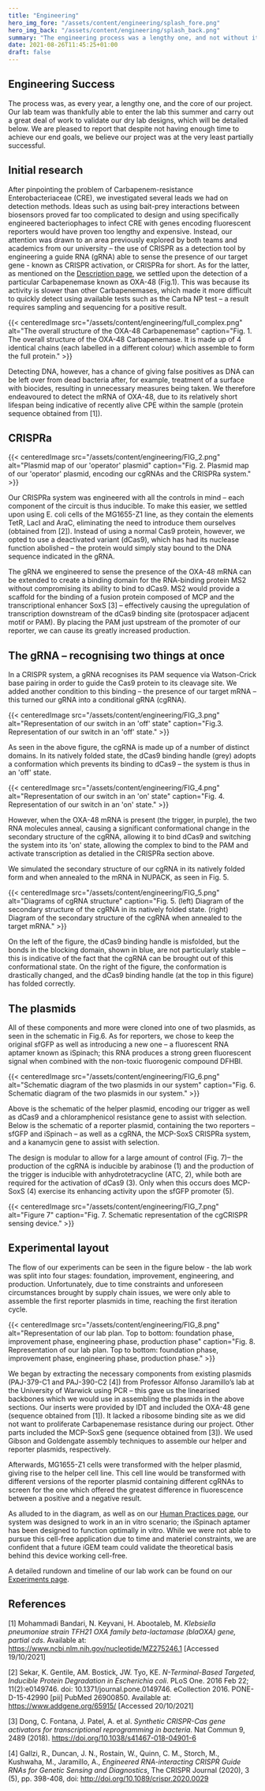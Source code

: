 ```yaml
---
title: "Engineering"
hero_img_fore: "/assets/content/engineering/splash_fore.png"
hero_img_back: "/assets/content/engineering/splash_back.png"
summary: "The engineering process was a lengthy one, and not without its problems. Unfortunately, we were not able to overcome all of them within the given timeframe but nonetheless we believe we have been successful in our dry design and partially successful in our wet work. "
date: 2021-08-26T11:45:25+01:00
draft: false
---
```


## Engineering Success

The process was, as every year, a lengthy one, and the core of our project. Our
lab team was thankfully able to enter the lab this summer and carry out a great
deal of work to validate our dry lab designs, which will be detailed below. We
are pleased to report that despite not having enough time to achieve our end
goals, we believe our project was at the very least partially successful.

## Initial research

After pinpointing the problem of Carbapenem-resistance Enterobacteriaceae (CRE),
we investigated several leads we had on detection methods. Ideas such as using
bait-prey interactions between biosensors proved far too complicated to design
and using specifically engineered bacteriophages to infect CRE with genes
encoding fluorescent reporters would have proven too lengthy and expensive.
Instead, our attention was drawn to an area previously explored by both teams
and academics from our university – the use of CRISPR as a detection tool by
engineering a guide RNA (gRNA) able to sense the presence of our target gene -
known as CRISPR activation, or CRISPRa for short. As for the latter, as
mentioned on the [Description page](/Description), we settled upon the detection
of a particular Carbapenemase known as OXA-48 (Fig.1). This was because its
activity is slower than other Carbapenemases, which made it more difficult to
quickly detect using available tests such as the Carba NP test – a result
requires sampling and sequencing for a positive result.

{{< centeredImage
        src="/assets/content/engineering/full_complex.png"
        alt="The overall structure of the OXA-48 Carbapenemase"
        caption="Fig. 1. The overall structure of the OXA-48 Carbapenemase. It is made up of 4 identical chains (each labelled in a different colour) which assemble to form the full protein." >}}

Detecting DNA, however, has a chance of giving false positives as DNA can be
left over from dead bacteria after, for example, treatment of a surface with
biocides, resulting in unnecessary measures being taken. We therefore
endeavoured to detect the mRNA of OXA-48, due to its relatively short lifespan
being indicative of recently alive CPE within the sample (protein sequence
obtained from [1]).

## CRISPRa

{{< centeredImage
        src="/assets/content/engineering/FIG_2.png"
        alt="Plasmid map of our 'operator' plasmid"
        caption="Fig. 2. Plasmid map of our 'operator' plasmid, encoding our cgRNAs and the CRISPRa system." >}}

Our CRISPRa system was engineered with all the controls in mind – each component
of the circuit is thus inducible. To make this easier, we settled upon using E.
coli cells of the MG1655-Z1 line, as they contain the elements TetR, LacI and
AraC, eliminating the need to introduce them ourselves (obtained from [2]).
Instead of using a normal Cas9 protein, however, we opted to use a deactivated
variant (dCas9), which has had its nuclease function abolished – the protein
would simply stay bound to the DNA sequence indicated in the gRNA.

The gRNA we engineered to sense the presence of the OXA-48 mRNA can be extended
to create a binding domain for the RNA-binding protein MS2 without compromising
its ability to bind to dCas9. MS2 would provide a scaffold for the binding of a
fusion protein composed of MCP and the transcriptional enhancer SoxS [3] –
effectively causing the upregulation of transcription downstream of the dCas9
binding site (protospacer adjacent motif or PAM). By placing the PAM just
upstream of the promoter of our reporter, we can cause its greatly increased
production.

## The gRNA – recognising two things at once

In a CRISPR system, a gRNA recognises its PAM sequence via Watson-Crick base
pairing in order to guide the Cas9 protein to its cleavage site. We added
another condition to this binding – the presence of our target mRNA – this
turned our gRNA into a conditional gRNA (cgRNA).

{{< centeredImage
        src="/assets/content/engineering/FIG_3.png"
        alt="Representation of our switch in an 'off' state"
        caption="Fig.3. Representation of our switch in an 'off' state." >}}

As seen in the above figure, the cgRNA is made up of a number of distinct
domains. In its natively folded state, the dCas9 binding handle (grey) adopts a
conformation which prevents its binding to dCas9 – the system is thus in an
'off' state.

{{< centeredImage
        src="/assets/content/engineering/FIG_4.png"
        alt="Representation of our switch in an 'on' state"
        caption="Fig. 4. Representation of our switch in an 'on' state." >}}

However, when the OXA-48 mRNA is present (the trigger, in purple), the two RNA
molecules anneal, causing a significant conformational change in the secondary
structure of the cgRNA, allowing it to bind dCas9 and switching the system into
its 'on' state, allowing the complex to bind to the PAM and activate
transcription as detalied in the CRISPRa section above.

We simulated the secondary structure of our cgRNA in its natively folded form
and when annealed to the mRNA in NUPACK, as seen in Fig. 5.

{{< centeredImage
        src="/assets/content/engineering/FIG_5.png"
        alt="Diagrams of cgRNA structure"
        caption="Fig. 5. (left) Diagram of the secondary structure of the cgRNA in its natively folded state. (right) Diagram of the secondary structure of the cgRNA when annealed to the target mRNA." >}}

On the left of the figure, the dCas9 binding handle is misfolded, but the bonds
in the blocking domain, shown in blue, are not particularly stable – this is
indicative of the fact that the cgRNA can be brought out of this conformational
state. On the right of the figure, the conformation is drastically changed, and
the dCas9 binding handle (at the top in this figure) has folded correctly.

## The plasmids

All of these components and more were cloned into one of two plasmids, as seen
in the schematic in Fig.6. As for reporters, we chose to keep the original sfGFP
as well as introducing a new one – a fluorescent RNA aptamer known as iSpinach;
this RNA produces a strong green fluorescent signal when combined with the
non-toxic fluorogenic compound DFHBI.

{{< centeredImage
        src="/assets/content/engineering/FIG_6.png"
        alt="Schematic diagram of the two plasmids in our system"
        caption="Fig. 6. Schematic diagram of the two plasmids in our system." >}}

Above is the schematic of the helper plasmid, encoding our trigger as well as
dCas9 and a chloramphenicol resistance gene to assist with selection. Below is
the schematic of a reporter plasmid, containing the two reporters – sfGFP and
iSpinach – as well as a cgRNA, the MCP-SoxS CRISPRa system, and a kanamycin gene
to assist with selection.

The design is modular to allow for a large amount of control (Fig. 7)– the
production of the cgRNA is inducible by arabinose (1) and the production of the
trigger is inducible with anhydrotetracycline (ATC, 2), while both are required
for the activation of dCas9 (3). Only when this occurs does MCP-SoxS (4)
exercise its enhancing activity upon the sfGFP promoter (5).

{{< centeredImage
        src="/assets/content/engineering/FIG_7.png"
        alt="Figure 7"
        caption="Fig. 7. Schematic representation of the cgCRISPR sensing device." >}}

## Experimental layout

The flow of our experiments can be seen in the figure below - the lab work was
split into four stages: foundation, improvement, engineering, and production.
Unfortunately, due to time constraints and unforeseen circumstances brought by
supply chain issues, we were only able to assemble the first reporter plasmids
in time, reaching the first iteration cycle.

{{< centeredImage
        src="/assets/content/engineering/FIG_8.png"
        alt="Representation of our lab plan. Top to bottom: foundation phase, improvement phase, engineering phase, production phase"
        caption="Fig. 8. Representation of our lab plan. Top to bottom: foundation phase, improvement phase, engineering phase, production phase." >}}

We began by extracting the necessary components from existing plasmids
(PAJ-379-C1 and PAJ-390-C2 [4]) from Professor Alfonso Jaramillo’s lab at the
University of Warwick using PCR – this gave us the linearised backbones which we
would use in assembling the plasmids in the above sections. Our inserts were
provided by IDT and included the OXA-48 gene (sequence obtained from [1]). It
lacked a ribosome binding site as we did not want to proliferate Carbapenemase
resistance during our project. Other parts included the MCP-SoxS gene (sequence
obtained from [3]). We used Gibson and Goldengate assembly techniques to assemble
our helper and reporter plasmids, respectively.

Afterwards, MG1655-Z1 cells were transformed with the helper plasmid, giving
rise to the helper cell line. This cell line would be transformed with different
versions of the reporter plasmid containing different cgRNAs to screen for the
one which offered the greatest difference in fluorescence between a positive and
a negative result.

As alluded to in the diagram, as well as on our [Human Practices
page](/Human_Practices), our system was designed to work in an in vitro
scenario; the iSpinach aptamer has been designed to function optimally in vitro.
While we were not able to pursue this cell-free application due to time and
materiel constraints, we are confident that a future iGEM team could validate
the theoretical basis behind this device working cell-free.

A detailed rundown and timeline of our lab work can be found on our [Experiments
page](/Experiments).

## References

[1] Mohammadi Bandari, N. Keyvani, H. Abootaleb, M. _Klebsiella pneumoniae strain TFH21 OXA family beta-lactamase (blaOXA) gene, partial cds_. Available at: https://www.ncbi.nlm.nih.gov/nucleotide/MZ275246.1 [Accessed 19/10/2021]

[2] Sekar, K. Gentile, AM. Bostick, JW. Tyo, KE. _N-Terminal-Based Targeted, Inducible Protein Degradation in Escherichia coli_. PLoS One. 2016 Feb 22; 11(2):e0149746. doi: 10.1371/journal.pone.0149746. eCollection 2016. PONE-D-15-42990 [pii] PubMed 26900850. Available at: https://www.addgene.org/65915/ [Accessed 20/10/2021]

[3] Dong, C. Fontana, J. Patel, A. et al. _Synthetic CRISPR-Cas gene activators for transcriptional reprogramming in bacteria_. Nat Commun 9, 2489 (2018). https://doi.org/10.1038/s41467-018-04901-6

[4] Gallzi, R., Duncan, J. N., Rostain, W., Quinn, C. M., Storch, M., Kushwaha, M., Jaramillo, A., _Engineered RNA-interacting CRISPR Guide RNAs for Genetic Sensing and Diagnostics_, The CRISPR Journal (2020), 3 (5), pp. 398-408, doi: http://doi.org/10.1089/crispr.2020.0029
